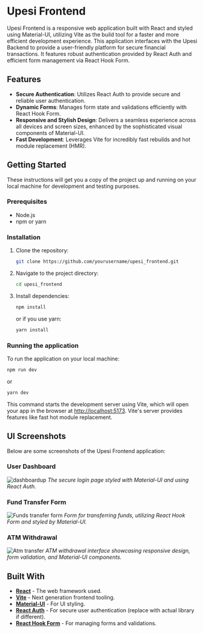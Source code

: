 
# Upesi Frontend

Upesi Frontend is a responsive web application built with React and styled using Material-UI, utilizing Vite as the build tool for a faster and more efficient development experience. This application interfaces with the Upesi Backend to provide a user-friendly platform for secure financial transactions. It features robust authentication provided by React Auth and efficient form management via React Hook Form.

## Features

- **Secure Authentication**: Utilizes React Auth to provide secure and reliable user authentication.
- **Dynamic Forms**: Manages form state and validations efficiently with React Hook Form.
- **Responsive and Stylish Design**: Delivers a seamless experience across all devices and screen sizes, enhanced by the sophisticated visual components of Material-UI.
- **Fast Development**: Leverages Vite for incredibly fast rebuilds and hot module replacement (HMR).

## Getting Started

These instructions will get you a copy of the project up and running on your local machine for development and testing purposes.

### Prerequisites

- Node.js
- npm or yarn

### Installation

1. Clone the repository:
   ```bash
   git clone https://github.com/yourusername/upesi_frontend.git
   ```
2. Navigate to the project directory:
   ```bash
   cd upesi_frontend
   ```
3. Install dependencies:
   ```bash
   npm install
   ```
   or if you use yarn:
   ```bash
   yarn install
   ```

### Running the application

To run the application on your local machine:

```bash
npm run dev
```
or
```bash
yarn dev
```

This command starts the development server using Vite, which will open your app in the browser at [http://localhost:5173](http://localhost:5173). Vite's server provides features like fast hot module replacement.

## UI Screenshots

Below are some screenshots of the Upesi Frontend application:

### User Dashboard
![dashboardup](https://github.com/kamula/upesi_frontend/assets/35394098/be83b070-0211-4d16-9022-ede30f3349a9)
*The secure login page styled with Material-UI and using React Auth.*

### Fund Transfer Form
![Funds transfer form](https://github.com/kamula/upesi_frontend/assets/35394098/1ae6fb5f-9cf1-43ca-96bb-4b8ddd8f0b84)
*Form for transferring funds, utilizing React Hook Form and styled by Material-UI.*

### ATM Withdrawal
![Atm transfer](https://github.com/kamula/upesi_frontend/assets/35394098/832c6081-4fde-44a8-b818-3d146e8edb7f)
*ATM withdrawal interface showcasing responsive design, form validation, and Material-UI components.*

## Built With

- **[React](https://reactjs.org/)** - The web framework used.
- **[Vite](https://vitejs.dev/)** - Next generation frontend tooling.
- **[Material-UI](https://mui.com/)** - For UI styling.
- **[React Auth](#)** - For secure user authentication (replace with actual library if different).
- **[React Hook Form](https://react-hook-form.com/)** - For managing forms and validations.


```